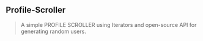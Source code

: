 ## Profile-Scroller
> A simple PROFILE SCROLLER using Iterators and open-source API for generating random users.
